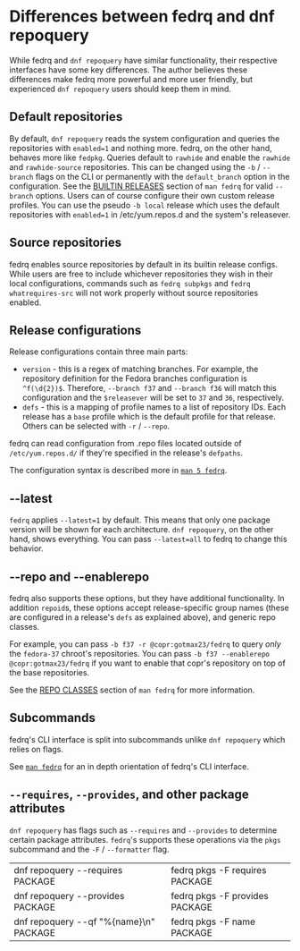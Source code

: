 <!--
Copyright (C) 2023 Maxwell G <maxwell@gtmx.me>

SPDX-License-Identifier: GPL-2.0-or-later
-->

# Differences between fedrq and dnf repoquery

While fedrq and `dnf repoquery` have similar functionality,
their respective interfaces have some key differences.
The author believes these differences make fedrq more powerful and more user
friendly, but experienced `dnf repoquery` users should keep them in mind.

## Default repositories

By default, `dnf repoquery` reads the system configuration and queries the
repositories with `enabled=1` and nothing more.
fedrq, on the other hand, behaves more like `fedpkg`.
Queries default to `rawhide` and enable the `rawhide` and `rawhide-source`
repositories.
This can be changed using the `-b` / `--branch` flags on the CLI or permanently
with the `default_branch` option in the configuration.
See the [BUILTIN RELEASES](fedrq1.md/#builtin-releases) section of `man fedrq`
for valid `--branch` options.
Users can of course configure their own custom release profiles.
You can use the pseudo `-b local` release which uses the default repositories
with `enabled=1` in /etc/yum.repos.d and the system's releasever.

## Source repositories

fedrq enables source repositories by default in its builtin release configs.
While users are free to include whichever repositories they wish in their local
configurations,
commands such as `fedrq subpkgs` and `fedrq whatrequires-src` will not work
properly without source repositories enabled.

## Release configurations

Release configurations contain three main parts:

- `version` - this is a regex of matching branches. For example, the repository
  definition for the Fedora branches configuration is `^f(\d{2})$`. Therefore,
  `--branch f37` and `--branch f36` will match this configuration and the
  `$releasever` will
  be set to `37` and `36`, respectively.
- `defs` - this is a mapping of profile names to a list of repository IDs. Each
  release has a `base` profile which is the default profile for that release.
  Others can be selected with `-r` / `--repo`.

fedrq can read configuration from .repo files located outside of
`/etc/yum.repos.d/` if they're specified in the release's `defpaths`.

The configuration syntax is described more in [`man 5 fedrq`](fedrq5.md).

## --latest

`fedrq` applies `--latest=1` by default. This means that only one package
version will be shown for each architecture. `dnf repoquery`, on the other
hand, shows everything. You can pass `--latest=all` to fedrq to change this
behavior.

## --repo and --enablerepo

fedrq also supports these options, but they have additional functionality.
In addition `repoid`s, these options accept release-specific group names (these
are configured in a release's `defs` as explained above), and generic repo
classes.

For example, you can pass `-b f37 -r @copr:gotmax23/fedrq` to query *only* the
`fedora-37` chroot's repositories. You can pass `-b f37 --enablerepo
@copr:gotmax23/fedrq` if you want to enable that copr's repository on top of
the base repositories.

See the [REPO CLASSES](fedrq1.md/#repo-classes) section of `man fedrq` for more
information.

## Subcommands

fedrq's CLI interface is split into subcommands unlike `dnf repoquery` which
relies on flags.

See [`man fedrq`](fedrq1.md) for an in depth orientation of fedrq's CLI
interface.

## `--requires`, `--provides`, and other package attributes

`dnf repoquery` has flags such as `--requires` and `--provides` to determine
certain package attributes.
`fedrq`'s supports these operations via the `pkgs` subcommand and
the `-F` / `--formatter` flag.

<table>
    <tb>
        <tr>
            <td>dnf repoquery --requires PACKAGE</td>
            <td>fedrq pkgs -F requires PACKAGE</td>
        </tr>
        <tr>
            <td>dnf repoquery --provides PACKAGE</td>
            <td>fedrq pkgs -F provides PACKAGE</td>
        </tr>
        <tr>
            <td>dnf repoquery --qf "%{name}\n" PACKAGE</td>
            <td>fedrq pkgs -F name PACKAGE</td>
        </tr>
    </tb>
</table>
